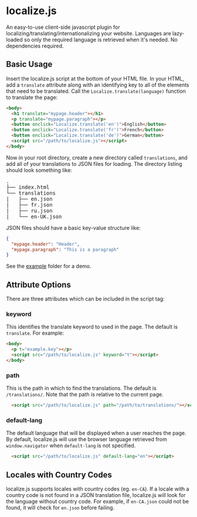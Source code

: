 # localize.js
An easy-to-use client-side javascript plugin for localizing/translating/internationalizing your website. Languages are lazy-loaded so only the required language is retrieved when it's needed. No dependencies required.

## Basic Usage
Insert the localize.js script at the bottom of your HTML file. In your HTML, add a `translate` attribute along with an identifying key to all of the elements that need to be translated. Call the `Localize.translate(language)` function to translate the page:

```html
<body>
  <h1 translate="mypage.header"></h1>
  <p translate="mypage.paragraph"></p>
  <button onclick="Localize.translate('en')">English</button>
  <button onclick="Localize.translate('fr')">French</button>
  <button onclick="Localize.translate('de')">German</button>
  <script src="/path/to/localize.js"></script>
</body>
```
Now in your root directory, create a new directory called `translations`, and add all of your translations to JSON files for loading. The directory listing should look something like:
<pre>
.
├── index.html
└── translations
|   ├── en.json
|   ├── fr.json
|   ├── ru.json
|   └── en-UK.json
</pre>

JSON files should have a basic key-value structure like:
```json
{
  "mypage.header": "Header",
  "mypage.paragraph": "This is a paragraph"
}
```

See the [example](https://github.com/mtacchino/localize.js/tree/master/example) folder for a demo.

## Attribute Options
There are three attributes which can be included in the script tag:

### keyword

This identifies the translate keyword to used in the page. The default is `translate`. For example:

```html
<body>
  <p t="example.key"></p>
  <script src="/path/to/localize.js" keyword="t"></script>
</body>
```

### path

This is the path in which to find the translations. The default is `/translations/`. Note that the path is relative to the current page.

```html
  <script src="/path/to/localize.js" path="/path/to/translations/"></script>
```

### default-lang

The default language that will be displayed when a user reaches the page. By default, localize.js will use the browser language retrieved from `window.navigator` when `default-lang` is not specified.

```html
  <script src="/path/to/localize.js" default-lang="en"></script>
```

## Locales with Country Codes

localize.js supports locales with country codes (eg. `en-CA`). If a locale with a country code is not found in a JSON translation file, localize.js will look for the language without country code. For example, if `en-CA.json` could not be found, it will check for `en.json` before failing.

